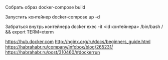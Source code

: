 Собрать образ
docker-compose build

Запустить контейнер
docker-compose up -d

Забраться внутрь контейнера
docker exec -it <id контейнера> /bin/bash /
&& export TERM=xterm

https://hub.docker.com
http://nginx.org/ru/docs/beginners_guide.html
https://habrahabr.ru/company/infobox/blog/265231/
https://habrahabr.ru/post/310460/#dockerrun
